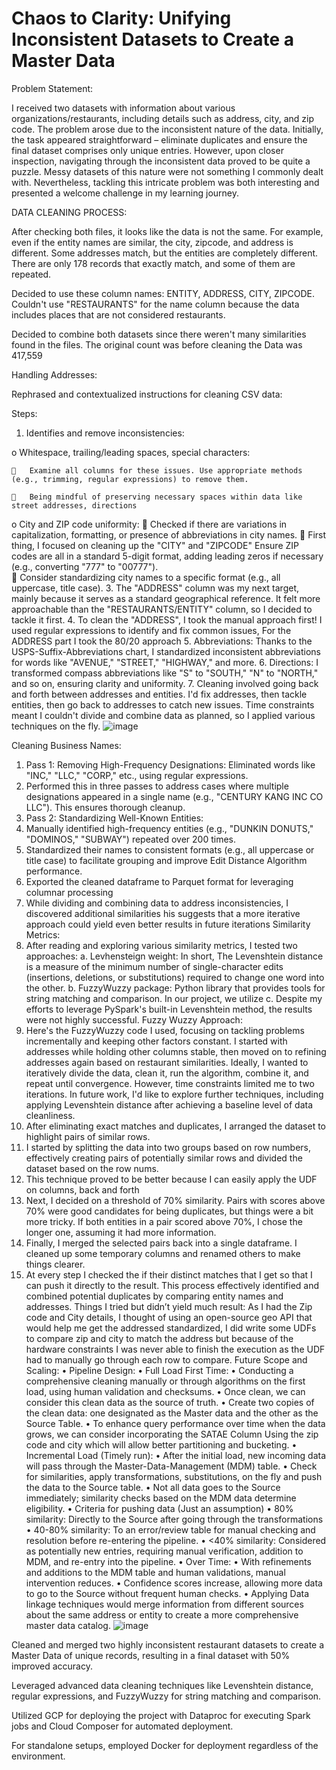 # Chaos to Clarity: Unifying Inconsistent Datasets to Create a Master Data

Problem Statement: 

I received two datasets with information about various organizations/restaurants, including details such as address, city, and zip code. The problem arose due to the inconsistent nature of the data. Initially, the task appeared straightforward – eliminate duplicates and ensure the final dataset comprises only unique entries. However, upon closer inspection, navigating through the inconsistent data proved to be quite a puzzle. Messy datasets of this nature were not something I commonly dealt with. Nevertheless, tackling this intricate problem was both interesting and presented a welcome challenge in my learning journey.

DATA CLEANING PROCESS:

After checking both files, it looks like the data is not the same. For example, even if the entity names are similar, the city, zipcode, and address is different. Some addresses match, but the entities are completely different. There are only 178 records that exactly match, and some of them are repeated.

Decided to use these column names: ENTITY, ADDRESS, CITY, ZIPCODE. Couldn't use "RESTAURANTS" for the name column because the data includes places that are not considered restaurants.

Decided to combine both datasets since there weren't many similarities found in the files. The original count was before cleaning the Data was 417,559

Handling Addresses:

Rephrased and contextualized instructions for cleaning CSV data:

Steps:

1.	Identifies and remove inconsistencies:

  o	Whitespace, trailing/leading spaces, special characters:
  
    	Examine all columns for these issues. Use appropriate methods (e.g., trimming, regular expressions) to remove them.		
    
    	Being mindful of preserving necessary spaces within data like street addresses, directions
    
  o	City and ZIP code uniformity:
    	Checked if there are variations in capitalization, formatting, or presence of abbreviations in city names.
    	First thing, I focused on cleaning up the "CITY" and "ZIPCODE" Ensure ZIP codes are all in a standard 5-digit format, adding leading zeros if necessary (e.g., converting "777" to "00777").   
    	Consider standardizing city names to a specific format (e.g., all uppercase, title case). 
3.	The "ADDRESS" column was my next target, mainly because it serves as a standard geographical reference. It felt more approachable than the "RESTAURANTS/ENTITY" column, so I decided to tackle it first.
4.	To clean the "ADDRESS", I took the manual approach first! I used regular expressions to identify and fix common issues, For the ADDRESS part I took the 80/20 approach
5.	Abbreviations: Thanks to the USPS-Suffix-Abbreviations chart, I standardized inconsistent abbreviations for words like "AVENUE," "STREET," "HIGHWAY," and more.
6.	Directions: I transformed compass abbreviations like "S" to "SOUTH," "N" to "NORTH," and so on, ensuring clarity and uniformity.
7.	Cleaning involved going back and forth between addresses and entities. I'd fix addresses, then tackle entities, then go back to addresses to catch new issues. Time constraints meant I couldn't divide and combine data as planned, so I applied various techniques on the fly.
![image](https://github.com/girish-Pillai/Chaos-to-Clarity-MasterDataManagement/assets/98634040/58d36dc2-3e3a-4659-a5be-c4f3bebe6104)

Cleaning Business Names:
1.	Pass 1: Removing High-Frequency Designations: Eliminated words like "INC," "LLC," "CORP," etc., using regular expressions.
2.	Performed this in three passes to address cases where multiple designations appeared in a single name (e.g., "CENTURY KANG INC CO LLC"). This ensures thorough cleanup.
3.	Pass 2: Standardizing Well-Known Entities:
4.	Manually identified high-frequency entities (e.g., "DUNKIN DONUTS," "DOMINOS," "SUBWAY") repeated over 200 times.
5.	Standardized their names to consistent formats (e.g., all uppercase or title case) to facilitate grouping and improve Edit Distance Algorithm performance.
6.	Exported the cleaned dataframe to Parquet format for leveraging columnar processing
7.	While dividing and combining data to address inconsistencies, I discovered additional similarities his suggests that a more iterative approach could yield even better results in future iterations
Similarity Metrics:
1.	After reading and exploring various similarity metrics, I tested two approaches:
a.	Levhensteign weight: In short, The Levenshtein distance is a measure of the minimum number of single-character edits (insertions, deletions, or substitutions) required to change one word into the other.
b.	FuzzyWuzzy package: Python library that provides tools for string matching and comparison. In our project, we utilize
c.	Despite my efforts to leverage PySpark's built-in Levenshtein method, the results were not highly successful.
Fuzzy Wuzzy Approach:
1.	Here's the FuzzyWuzzy code I used, focusing on tackling problems incrementally and keeping other factors constant. I started with addresses while holding other columns stable, then moved on to refining addresses again based on restaurant similarities. Ideally, I wanted to iteratively divide the data, clean it, run the algorithm, combine it, and repeat until convergence. However, time constraints limited me to two iterations. In future work, I'd like to explore further techniques, including applying Levenshtein distance after achieving a baseline level of data cleanliness.
2.	After eliminating exact matches and duplicates, I arranged the dataset to highlight pairs of similar rows.
3.	I started by splitting the data into two groups based on row numbers, effectively creating pairs of potentially similar rows and divided the dataset based on the row nums. 
4.	This technique proved to be better because I can easily apply the UDF on columns, back and forth 
5.	Next, I decided on a threshold of 70% similarity. Pairs with scores above 70% were good candidates for being duplicates, but things were a bit more tricky. If both entities in a pair scored above 70%, I chose the longer one, assuming it had more information.
6.	Finally, I merged the selected pairs back into a single dataframe. I cleaned up some temporary columns and renamed others to make things clearer.
7.	At every step I checked the if their distinct matches that I get so that I can push it directly to the result. This process effectively identified and combined potential duplicates by comparing entity names and addresses.
Things I tried but didn’t yield much result:
As I had the Zip code and City details, I thought of using an open-source geo API that would help me get the addressed standardized, I did write some UDFs to compare zip and city to match the address but because of the hardware constraints I was never able to finish the execution as the UDF had to manually go through each row to compare.
Future Scope and Scaling:
•	Pipeline Design:
•	Full Load First Time:
•	Conducting a comprehensive cleaning manually or through algorithms on the first load, using human validation and checksums.
•	Once clean, we can consider this clean data as the source of truth.
•	Create two copies of the clean data: one designated as the Master data and the other as the Source Table.
•	To enhance query performance over time when the data grows, we can consider incorporating the SATAE Column Using the zip code and city  which will allow better partitioning and bucketing.
•	Incremental Load (Timely run):
•	After the initial load, new incoming data will pass through the Master-Data-Management (MDM) table.
•	Check for similarities, apply transformations, substitutions, on the fly and push the data to the Source table.
•	Not all data goes to the Source immediately; similarity checks based on the MDM data determine eligibility.
•	Criteria for pushing data (Just an assumption)
•	80% similarity: Directly to the Source after going through the transformations
•	40-80% similarity: To an error/review table for manual checking and resolution before re-entering the pipeline.
•	<40% similarity: Considered as potentially new entries, requiring manual verification, addition to MDM, and re-entry into the pipeline.
•	Over Time:
•	With refinements and additions to the MDM table and human validations, manual intervention reduces.
•	Confidence scores increase, allowing more data to go to the Source without frequent human checks.
•	Applying Data linkage techniques would merge information from different sources about the same address or entity to create a more comprehensive master data catalog.
![image](https://github.com/girish-Pillai/Chaos-to-Clarity-MasterDataManagement/assets/98634040/24a413fc-0215-42ff-88a6-c9087d117907)


Cleaned and merged two highly inconsistent restaurant datasets to create a Master Data of unique records, resulting in a final dataset with 50% improved accuracy.

Leveraged advanced data cleaning techniques like Levenshtein distance, regular expressions, and FuzzyWuzzy for string matching and comparison.  

Utilized GCP for deploying the project with Dataproc for executing Spark jobs and Cloud Composer for automated deployment.

For standalone setups, employed Docker for deployment regardless of the environment.
